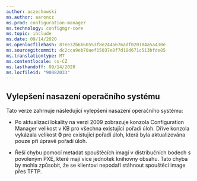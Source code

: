 ```yaml
---
author: aczechowski
ms.author: aaroncz
ms.prod: configuration-manager
ms.technology: configmgr-core
ms.topic: include
ms.date: 09/14/2020
ms.openlocfilehash: 87ee32b6b60553f8e244a676adf020184a5a430e
ms.sourcegitcommit: dc2cca9eb70aef15037e8f7d18d671c513bfde85
ms.translationtype: MT
ms.contentlocale: cs-CZ
ms.lasthandoff: 09/14/2020
ms.locfileid: "90082033"
---
```

## <a name="improvements-to-os-deployment"></a><a name="bkmk_osd"></a> Vylepšení nasazení operačního systému 

Tato verze zahrnuje následující vylepšení nasazení operačního systému:

- Po aktualizaci lokality na verzi 2009 zobrazuje konzola Configuration Manager velikost v KB pro všechna existující pořadí úloh.<!--7799892--> Dříve konzola vykázala velikost **0** pro existující pořadí úloh, která byla aktualizována pouze při úpravě pořadí úloh.

- Řeší chybu pomocí metadat spouštěcích imagí v distribučních bodech s povoleným PXE, které mají více jednotek knihovny obsahu.<!--7068388--> Tato chyba by mohla způsobit, že se klientovi nepodaří stáhnout spouštěcí image přes TFTP.
